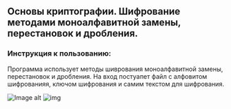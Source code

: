 ## Основы криптографии. Шифрование методами моноалфавитной замены, перестановок и дробления.
### Инструкция к пользованию:
Программа использует методы шиврования моноалфавитной замены, перестановок и дробления. На вход постуапет файл с алфовитом шифрованияя, ключом шифрования и самим текстом для шифрования.

![Image alt](https://github.com/NikKha03/encryption_methods/tree/main/image/file-structure.png)
<image src="[/images/picture.jpg](https://github.com/NikKha03/encryption_methods/tree/main/image/file-structure.png)" alt="img">


